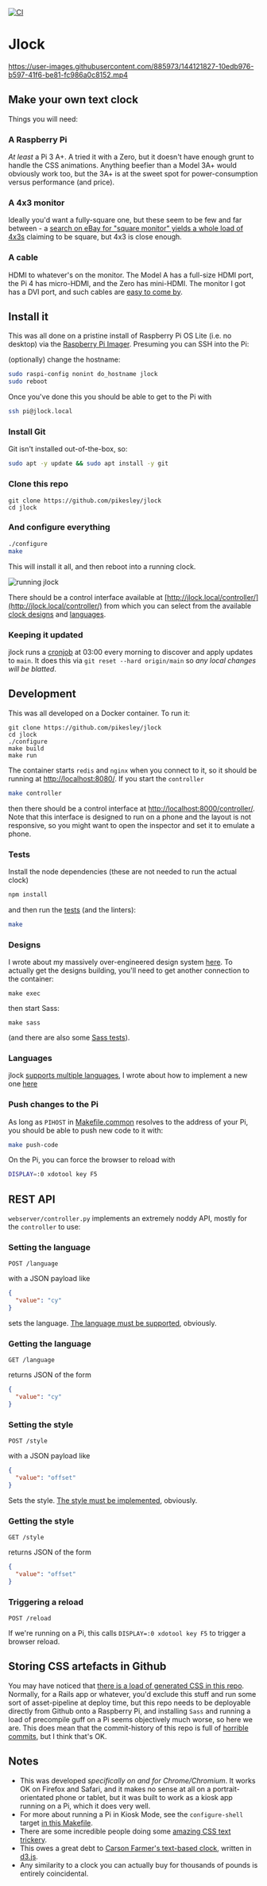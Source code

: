 [![CI](https://github.com/pikesley/jlock/actions/workflows/main.yml/badge.svg)](https://github.com/pikesley/jlock/actions/workflows/main.yml)

# Jlock

https://user-images.githubusercontent.com/885973/144121827-10edb976-b597-41f6-be81-fc986a0c8152.mp4

## Make your own text clock

Things you will need:

### A Raspberry Pi

_At least_ a Pi 3 A+. A tried it with a Zero, but it doesn't have enough grunt to handle the CSS animations. Anything beefier than a Model 3A+ would obviously work too, but the 3A+ is at the sweet spot for power-consumption versus performance (and price).

### A 4x3 monitor

Ideally you'd want a fully-square one, but these seem to be few and far between - a [search on eBay for "square monitor" yields a whole load of 4x3s](https://www.ebay.co.uk/sch/i.html?_from=R40&_trksid=p2380057.m570.l1313&_nkw=square+monitor&_sacat=0) claiming to be square, but 4x3 is close enough.

### A cable

HDMI to whatever's on the monitor. The Model A has a full-size HDMI port, the Pi 4 has micro-HDMI, and the Zero has mini-HDMI. The monitor I got has a DVI port, and such cables are [easy to come by](https://www.ebay.co.uk/sch/i.html?_from=R40&_trksid=p2380057.m570.l1311&_nkw=hdmi+dvi+cable&_sacat=0).

## Install it

This was all done on a pristine install of Raspberry Pi OS Lite (i.e. no desktop) via the [Raspberry Pi Imager](https://www.raspberrypi.com/news/raspberry-pi-imager-imaging-utility/). Presuming you can SSH into the Pi:

(optionally) change the hostname:

```bash
sudo raspi-config nonint do_hostname jlock
sudo reboot
```

Once you've done this you should be able to get to the Pi with

```bash
ssh pi@jlock.local
```

### Install Git

Git isn't installed out-of-the-box, so:

```bash
sudo apt -y update && sudo apt install -y git
```

### Clone this repo

```
git clone https://github.com/pikesley/jlock
cd jlock
```

### And configure everything

```bash
./configure
make
```

This will install it all, and then reboot into a running clock.

![running jlock](assets/images/jlock.png)

There should be a control interface available at [http://jlock.local/controller/](http://jlock.local/controller/) from which you can select from the available [clock designs](https://github.com/pikesley/jlock/blob/main/sass/clocks) and [languages](https://github.com/pikesley/jlock/blob/main/static/js/internationalisation/README.md).

### Keeping it updated

jlock runs a [cronjob](https://github.com/pikesley/jlock/tree/main/etc/cron.d/updater) at 03:00 every morning to discover and apply updates to `main`. It does this via `git reset --hard origin/main` so _any local changes will be blatted_.

## Development

This was all developed on a Docker container. To run it:

```
git clone https://github.com/pikesley/jlock
cd jlock
./configure
make build
make run
```

The container starts `redis` and `nginx` when you connect to it, so it should be running at [http://localhost:8080/](http://localhost:8080/). If you start the `controller`

```bash
make controller
```

then there should be a control interface at [http://localhost:8000/controller/](http://localhost:8000/controller/). Note that this interface is designed to run on a phone and the layout is not responsive, so you might want to open the inspector and set it to emulate a phone.

### Tests

Install the node dependencies (these are not needed to run the actual clock)

```bash
npm install
```

and then run the [tests](https://github.com/pikesley/jlock/tree/main/tests/) (and the linters):

```bash
make
```

### Designs

I wrote about my massively over-engineered design system [here](https://github.com/pikesley/jlock/tree/main/sass/clocks/README.md). To actually get the designs building, you'll need to get another connection to the container:

```
make exec
```

then start Sass:

```
make sass
```

(and there are also some [Sass tests](https://github.com/pikesley/jlock/tree/main/tests/sass/README.md)).

### Languages

jlock [supports multiple languages](https://github.com/pikesley/jlock/tree/main/static/js/internationalisation/languages), I wrote about how to implement a new one [here](https://github.com/pikesley/jlock/tree/main/static/js/internationalisation/README.md)

### Push changes to the Pi

As long as `PIHOST` in [Makefile.common](https://github.com/pikesley/jlock/tree/main/make/Makefile.common) resolves to the address of your Pi, you should be able to push new code to it with:

```bash
make push-code
```

On the Pi, you can force the browser to reload with

```bash
DISPLAY=:0 xdotool key F5
```

## REST API

`webserver/controller.py` implements an extremely noddy API, mostly for the `controller` to use:

### Setting the language

`POST /language`

with a JSON payload like

```json
{
  "value": "cy"
}
```

sets the language. [The language must be supported](https://github.com/pikesley/jlock/tree/main/static/js/internationalisation/index.js), obviously.

### Getting the language

`GET /language`

returns JSON of the form

```json
{
  "value": "cy"
}
```

### Setting the style

`POST /style`

with a JSON payload like

```json
{
  "value": "offset"
}
```

Sets the style. [The style must be implemented](https://github.com/pikesley/jlock/tree/main/sass/clocks), obviously.

### Getting the style

`GET /style`

returns JSON of the form

```json
{
  "value": "offset"
}
```

### Triggering a reload

`POST /reload`

If we're running on a Pi, this calls `DISPLAY=:0 xdotool key F5` to trigger a browser reload.

## Storing CSS artefacts in Github

You may have noticed that [there is a load of generated CSS in this repo](https://github.com/pikesley/jlock/tree/main/static/css). Normally, for a Rails app or whatever, you'd exclude this stuff and run some sort of asset-pipeline at deploy time, but this repo needs to be deployable directly from Github onto a Raspberry Pi, and installing `Sass` and running a load of precompile guff on a Pi seems objectively much worse, so here we are. This does mean that the commit-history of this repo is full of [horrible commits](https://github.com/pikesley/jlock/commit/31c31d350e4745293225877551ee193ef7905aee), but I think that's OK.

## Notes

- This was developed _specifically on and for Chrome/Chromium_. It works OK on Firefox and Safari, and it makes no sense at all on a portrait-orientated phone or tablet, but it was built to work as a kiosk app running on a Pi, which it does very well.
- For more about running a Pi in Kiosk Mode, see the `configure-shell` target [in this Makefile](https://github.com/pikesley/jlock/tree/main/make/Makefile.pi).
- There are some incredible people doing some [amazing CSS text trickery](https://freefrontend.com/css-text-effects/).
- This owes a great debt to [Carson Farmer's text-based clock](http://bl.ocks.org/carsonfarmer/a60c1ffa72bf58934bbd), written in [d3.js](https://d3js.org/).
- Any similarity to a clock you can actually buy for thousands of pounds is entirely coincidental.
